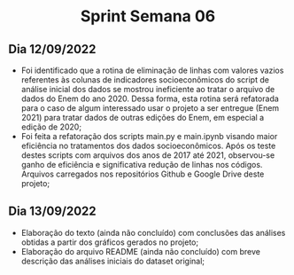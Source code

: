 <h1 align="center"> Sprint Semana 06 </h1>


## Dia 12/09/2022
- Foi identificado que a rotina de eliminação de linhas com valores vazios referentes às colunas de indicadores socioeconômicos do script de análise inicial dos dados se mostrou ineficiente ao tratar o arquivo de dados do Enem do ano 2020. Dessa forma, esta rotina será refatorada para o caso de algum interessado usar o projeto a ser entregue (Enem 2021) para tratar dados de outras edições do Enem, em especial a edição de 2020;
- Foi feita a refatoração dos scripts main.py e main.ipynb visando maior eficiência no tratamentos dos dados socioeconômicos. Após os teste destes scripts com arquivos dos anos de 2017 até 2021, observou-se ganho de eficiência e significativa redução de linhas nos códigos. Arquivos carregados nos repositórios Github e Google Drive deste projeto;

## Dia 13/09/2022
- Elaboração do texto (ainda não concluído) com conclusões das análises obtidas a partir dos gráficos gerados no projeto;
- Elaboração do arquivo README (ainda não concluído) com breve descrição das análises iniciais do dataset original;